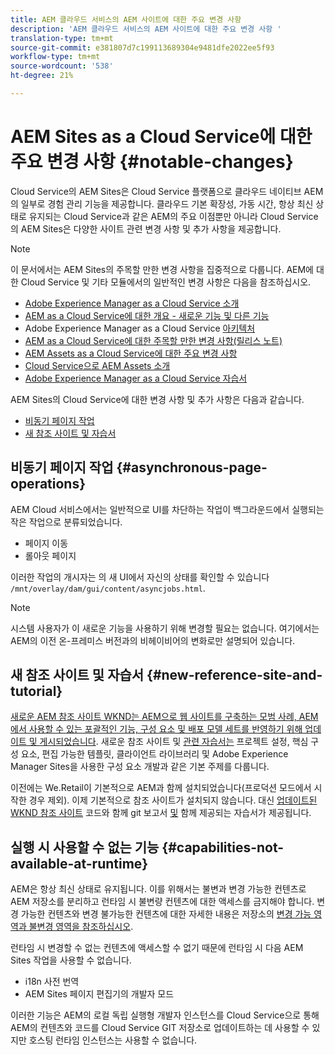 ```yaml
---
title: AEM 클라우드 서비스의 AEM 사이트에 대한 주요 변경 사항
description: 'AEM 클라우드 서비스의 AEM 사이트에 대한 주요 변경 사항 '
translation-type: tm+mt
source-git-commit: e381807d7c199113689304e9481dfe2022ee5f93
workflow-type: tm+mt
source-wordcount: '538'
ht-degree: 21%

---
```



# AEM Sites as a Cloud Service에 대한 주요 변경 사항 {#notable-changes}

Cloud Service의 AEM Sites은 Cloud Service 플랫폼으로 클라우드 네이티브 AEM의 일부로 경험 관리 기능을 제공합니다. 클라우드 기본 확장성, 가동 시간, 항상 최신 상태로 유지되는 Cloud Service과 같은 AEM의 주요 이점뿐만 아니라 Cloud Service의 AEM Sites은 다양한 사이트 관련 변경 사항 및 추가 사항을 제공합니다.

>[!NOTE]
>이 문서에서는 AEM Sites의 주목할 만한 변경 사항을 집중적으로 다룹니다. AEM에 대한 Cloud Service 및 기타 모듈에서의 일반적인 변경 사항은 다음을 참조하십시오.
>
>* [Adobe Experience Manager as a Cloud Service 소개](/help/overview/introduction.md)
>* [AEM as a Cloud Service에 대한 개요 - 새로운 기능 및 다른 기능](/help/overview/what-is-new-and-different.md)
>* Adobe Experience Manager as a Cloud Service [아키텍처](/help/core-concepts/architecture.md)
>* [AEM as a Cloud Service에 대한 주목할 만한 변경 사항(릴리스 노트)](/help/release-notes/aem-cloud-changes.md)
>* [AEM Assets as a Cloud Service에 대한 주요 변경 사항](/help/assets/assets-cloud-changes.md)
>* [Cloud Service으로 AEM Assets 소개](/help/assets/overview.md)
>* [Adobe Experience Manager as a Cloud Service 자습서](https://docs.adobe.com/content/help/ko-KR/experience-manager-learn/cloud-service/overview.html)


AEM Sites의 Cloud Service에 대한 변경 사항 및 추가 사항은 다음과 같습니다.

* [비동기 페이지 작업](#asynchronous-page-operations)
* [새 참조 사이트 및 자습서](#new-reference-site-and-tutorial)

## 비동기 페이지 작업 {#asynchronous-page-operations}

AEM Cloud 서비스에서는 일반적으로 UI를 차단하는 작업이 백그라운드에서 실행되는 작은 작업으로 분류되었습니다.

* 페이지 이동
* 롤아웃 페이지

이러한 작업의 개시자는 의 새 UI에서 자신의 상태를 확인할 수 있습니다 `/mnt/overlay/dam/gui/content/asyncjobs.html`.

>[!NOTE]
>
>시스템 사용자가 이 새로운 기능을 사용하기 위해 변경할 필요는 없습니다. 여기에서는 AEM의 이전 온-프레미스 버전과의 비헤이비어의 변화로만 설명되어 있습니다.

## 새 참조 사이트 및 자습서 {#new-reference-site-and-tutorial}

[새로운 AEM 참조 사이트 WKND는 AEM으로 웹 사이트를 구축하는 모범 사례, AEM에서 사용할 수 있는 포괄적인 기능, 구성 요소 및 배포 모델 세트를 반영하기 위해 업데이트 및 게시되었습니다](https://wknd.site/). 새로운 참조 사이트 및 [관련 자습서는](https://docs.adobe.com/content/help/en/experience-manager-learn/getting-started-wknd-tutorial-develop/overview.html) 프로젝트 설정, 핵심 구성 요소, 편집 가능한 템플릿, 클라이언트 라이브러리 및 Adobe Experience Manager Sites을 사용한 구성 요소 개발과 같은 기본 주제를 다룹니다.

이전에는 We.Retail이 기본적으로 AEM과 함께 설치되었습니다(프로덕션 모드에서 시작한 경우 제외).  이제 기본적으로 참조 사이트가 설치되지 않습니다.  대신 [업데이트된 WKND 참조 사이트](https://github.com/adobe/aem-guides-wknd/) 코드와 함께 git 보고서 [및](https://docs.adobe.com/content/help/en/experience-manager-learn/getting-started-wknd-tutorial-develop/overview.html) 함께 제공되는 자습서가 제공됩니다.

## 실행 시 사용할 수 없는 기능 {#capabilities-not-available-at-runtime}

AEM은 항상 최신 상태로 유지됩니다. 이를 위해서는 불변과 변경 가능한 컨텐츠로 AEM 저장소를 분리하고 런타임 시 불변량 컨텐츠에 대한 액세스를 금지해야 합니다. 변경 가능한 컨텐츠와 변경 불가능한 컨텐츠에 대한 자세한 내용은 저장소의 [변경 가능 영역과 불변경 영역을 참조하십시오](/help/implementing/developing/introduction/aem-project-content-package-structure.md#mutable-vs-immutable).

런타임 시 변경할 수 없는 컨텐츠에 액세스할 수 없기 때문에 런타임 시 다음 AEM Sites 작업을 사용할 수 없습니다.

* i18n 사전 번역
* AEM Sites 페이지 편집기의 개발자 모드

이러한 기능은 AEM의 로컬 독립 실행형 개발자 인스턴스를 Cloud Service으로 통해 AEM의 컨텐츠와 코드를 Cloud Service GIT 저장소로 업데이트하는 데 사용할 수 있지만 호스팅 런타임 인스턴스는 사용할 수 없습니다.
